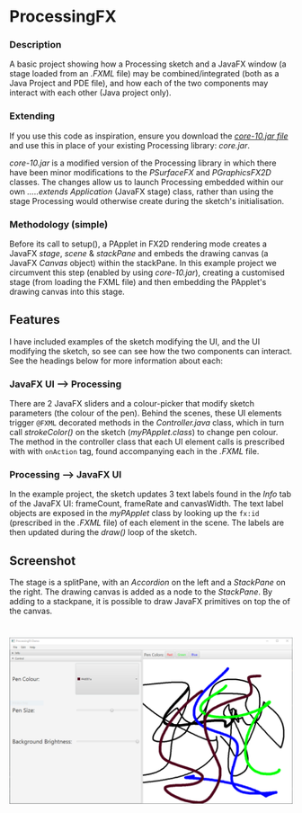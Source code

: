 # ProcessingFX
### Description
A basic project showing how a Processing sketch and a JavaFX window (a stage loaded from an *.FXML* file) may be combined/integrated (both as a Java Project and PDE file), and how each of the two components may interact with each other (Java project only).

### Extending
If you use this code as inspiration, ensure you download the [*core-10.jar file*](https://github.com/micycle1/ProcessingFX/blob/master/lib/core-10.jar)
and use this in place of your existing Processing library: *core.jar*. 

*core-10.jar* is a modified version of the Processing library in which there have been minor modifications to the *PSurfaceFX* and *PGraphicsFX2D* classes. 
The changes allow us to launch Processing embedded within our own *.....extends Application* (JavaFX stage) class, rather than using the stage Processing would otherwise
create during the sketch's initialisation.

### Methodology (simple)
Before its call to setup(), a PApplet in FX2D rendering mode creates a JavaFX *stage*, *scene* & *stackPane* and embeds the drawing canvas (a JavaFX *Canvas* object) within the stackPane.
In this example project we circumvent this step (enabled by using *core-10.jar*), creating a customised stage (from loading the FXML file) and then embedding the PApplet's drawing canvas into this stage.

## Features
I have included examples of the sketch modifying the UI, and the UI modifying the sketch, so see can see how the two components can interact.
See the headings below for more information about each:

### JavaFX UI --> Processing
There are 2 JavaFX sliders and a colour-picker that modify sketch parameters (the colour of the pen). Behind the scenes, these UI elements trigger `@FXML` decorated methods
in the *Controller.java* class, which in turn call *strokeColor()* on the sketch (*myPApplet.class*) to change pen colour. The method in the controller class that each UI element
calls is prescribed with with `onAction` tag, found accompanying each in the *.FXML* file.

### Processing --> JavaFX UI
In the example project, the sketch updates 3 text labels found in the *Info* tab of the JavaFX UI: frameCount, frameRate and canvasWidth.
The text label objects are exposed in the *myPApplet* class by looking up the `fx:id` (prescribed in the *.FXML* file) of each element in the scene.
The labels are then updated during the *draw()* loop of the sketch.

## Screenshot
The stage is a splitPane, with an *Accordion* on the left and a *StackPane* on the right.
The drawing canvas is added as a node to the *StackPane*. By adding to a stackpane, it is possible to draw JavaFX primitives on top the of the canvas.
<h1 align="center">
<img src="/assets/screen.PNG"/>
</h1>
